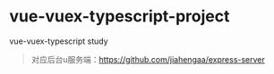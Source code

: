 # vue-vuex-typescript-project
vue-vuex-typescript study 

> 对应后台u服务端：https://github.com/jiahengaa/express-server
